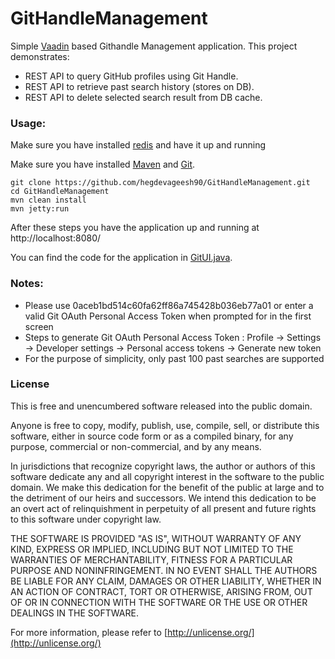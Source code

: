 GitHandleManagement
===================

Simple [Vaadin](https://vaadin.com/docs/index.html) based Githandle Management application. This project demonstrates:
 * REST API to query GitHub profiles using Git Handle.
 * REST API to retrieve past search history (stores on DB).
 * REST API to delete selected search result from DB cache.

### Usage:

Make sure you have installed [redis](https://redis.io/download) and have it up and running

Make sure you have installed [Maven](http://maven.apache.org/) and [Git](http://git-scm.com/).

    git clone https://github.com/hegdevageesh90/GitHandleManagement.git
    cd GitHandleManagement
    mvn clean install
    mvn jetty:run
    
After these steps you have the application up and running at http://localhost:8080/

You can find the code for the application in [GitUI.java](src/main/java/org/vaadin/samples/githandlemanagement/GitUI.java).

### Notes:

* Please use 0aceb1bd514c60fa62ff86a745428b036eb77a01 or enter a valid Git OAuth Personal Access Token when prompted for in the first screen
* Steps to generate Git OAuth Personal Access Token : Profile -> Settings -> Developer settings -> Personal access tokens -> Generate new token
* For the purpose of simplicity, only past 100 past searches are supported

### License

This is free and unencumbered software released into the public domain.

Anyone is free to copy, modify, publish, use, compile, sell, or
distribute this software, either in source code form or as a compiled
binary, for any purpose, commercial or non-commercial, and by any
means.

In jurisdictions that recognize copyright laws, the author or authors
of this software dedicate any and all copyright interest in the
software to the public domain. We make this dedication for the benefit
of the public at large and to the detriment of our heirs and
successors. We intend this dedication to be an overt act of
relinquishment in perpetuity of all present and future rights to this
software under copyright law.

THE SOFTWARE IS PROVIDED "AS IS", WITHOUT WARRANTY OF ANY KIND,
EXPRESS OR IMPLIED, INCLUDING BUT NOT LIMITED TO THE WARRANTIES OF
MERCHANTABILITY, FITNESS FOR A PARTICULAR PURPOSE AND NONINFRINGEMENT.
IN NO EVENT SHALL THE AUTHORS BE LIABLE FOR ANY CLAIM, DAMAGES OR
OTHER LIABILITY, WHETHER IN AN ACTION OF CONTRACT, TORT OR OTHERWISE,
ARISING FROM, OUT OF OR IN CONNECTION WITH THE SOFTWARE OR THE USE OR
OTHER DEALINGS IN THE SOFTWARE.

For more information, please refer to [http://unlicense.org/](http://unlicense.org/)
